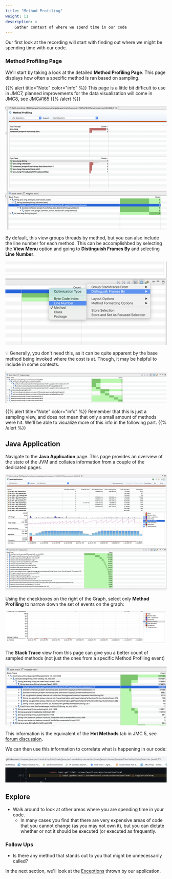 ```yaml
---
title: "Method Profiling"
weight: 11
description: >
    Gather context of where we spend time in our code
---
```


Our first look at the recording will start with finding out where we might be spending time with our code. 

### Method Profiling Page

We'll start by taking a look at the detailed __Method Profiling Page__. This page displays how often a specific method is ran based on sampling. 

{{% alert title="Note" color="info" %}}
This page is a little bit difficult to use in JMC7, planned improvements for the data visualization will come in JMC8, see [JMC#165](https://github.com/openjdk/jmc/pull/165)
{{% /alert %}}

![](/jmc/method_profile_page.png)

By default, this view groups threads by method, but you can also include the line number for each method. This can be accomplishbed by selecting the __View Menu__ option and  going to __Distinguish Frames By__ and selecting __Line Number__.

![](/jmc/method_profile_distinguish_line_numbers.png)

💡 Generally, you don't need this, as it can be quite apparent by the base method being invoked where the cost is at. Though, it may be helpful to include in some contexts.

![](/jmc/method_profile_with_line_numbers.png)

{{% alert title="Note" color="info" %}}
Remember that this is just a sampling view, and does not mean that only a small amount of methods were hit. We'll be able to visualize more of this info in the following part.
{{% /alert %}}

## Java Application

Navigate to the __Java Application__ page. This page provides an overview of the state of the JVM and collates information from a couple of the dedicated pages.

![](/jmc/java_application_page.png)

Using the checkboxes on the right of the Graph, select only __Method Profiling__ to narrow down the set of events on the graph:

![](/jmc/java_application_method_profiling.png)

The __Stack Trace__ view from this page can give you a better count of sampled methods (not just the ones from a specific Method Profiling event)

![](/jmc/java_application_stack_trace.png)

This information is the equivalent of the __Hot Methods__ tab in JMC 5, see [forum discussion](https://community.oracle.com/tech/developers/discussion/4094447/difference-between-method-profiling-and-java-application-stack-traces).

We can then use this information to correlate what is happening in our code:

![](/jmc/hot_method_line_number.png)

## <i class="fas fa-compass"></i> Explore

* Walk around to look at other areas where you are spending time in your code. 
  * In many cases you find that there are very expensive areas of code that you cannot change (as you may not own it), but you can dictate whether or not it should be executed (or executed as frequently.

### <i class="fas fa-question"></i> Follow Ups

*  Is there any method that stands out to you that might be unnecessarily called?

In the next section, we'll look at the [Exceptions](/docs/jmc/exceptions/) thrown by our application.